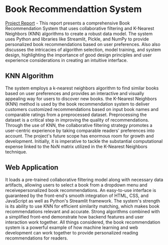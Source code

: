# Book Recommendattion System

[Project Report](https://docs.google.com/document/d/19GBtfs6kTlUtsR0LNXV0G8bfYShZO9Eg/edit?usp=sharing&ouid=101611360201381860934&rtpof=true&sd=true) - This report presents a comprehensive Book Recommendation System that uses
collaborative filtering and K-Nearest Neighbors (KNN) algorithms to create a robust data model. The system uses Python and libraries like Streamlit, Pickle, and NumPy to provide personalized
book recommendations based on user preferences. Also also discusses the intricacies of algorithm selection, model training, and system design, highlighting the importance of good
design principles and user experience considerations in creating an intuitive interface.

## KNN Algorithm

The system employs a k-nearest neighbors algorithm to find similar books based on user preferences and provides an interactive and visually appealing way for users to discover
new books. the K-Nearest Neighbors (KNN) method is used by the book recommendation system to deliver customers customized recommendations based on input book names and
comparable ratings from a preprocessed dataset. Preprocessing the dataset is a critical step in improving the quality of recommendations. Through the use of
KNN, the collaborative filtering strategy promotes a user-centric experience by taking
comparable readers' preferences into account. The project's future scope has enormous room for growth and development. Initially, it is imperative to tackle the substantial computational expense linked to the NxN
matrix utilized in the K-Nearest Neighbors technique.

## Web Application

It loads a pre-trained collaborative filtering model along with necessary data artifacts, allowing users to select a book from a dropdown menu and receivepersonalized book recommendations. An easy-to-use interface is guaranteed by
the front-end's smooth integration of HTML, CSS, and JavaScript as well as Python's Streamlit framework. The system's strength is its ability to use KNN for efficient similarity
matching, which makes book recommendations relevant and accurate. 
Strong algorithms combined with a simplified front-end demonstrate how backend features and user interaction work together. All things considered, the book recommendation
system is a powerful example of how machine learning and web development can work together to provide personalized reading recommendations for readers.

